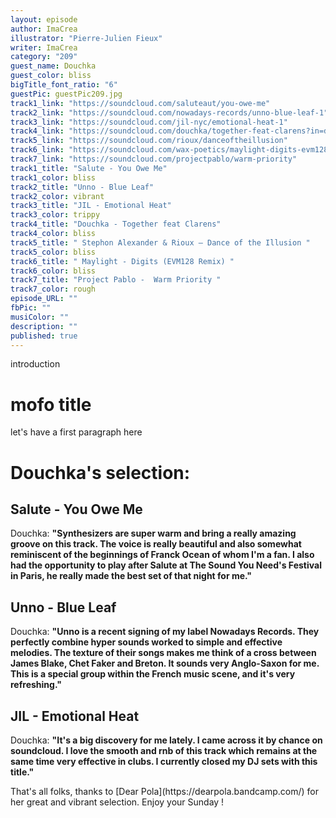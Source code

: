 ```yaml
---
layout: episode
author: ImaCrea
illustrator: "Pierre-Julien Fieux"
writer: ImaCrea
category: "209"
guest_name: Douchka
guest_color: bliss
bigTitle_font_ratio: "6"
guestPic: guestPic209.jpg
track1_link: "https://soundcloud.com/saluteaut/you-owe-me"
track2_link: "https://soundcloud.com/nowadays-records/unno-blue-leaf-1"
track3_link: "https://soundcloud.com/jil-nyc/emotional-heat-1"
track4_link: "https://soundcloud.com/douchka/together-feat-clarens?in=douchka/sets/together-ep"
track5_link: "https://soundcloud.com/rioux/danceoftheillusion"
track6_link: "https://soundcloud.com/wax-poetics/maylight-digits-evm128-remix"
track7_link: "https://soundcloud.com/projectpablo/warm-priority"
track1_title: "Salute - You Owe Me"
track1_color: bliss
track2_title: "Unno - Blue Leaf"
track2_color: vibrant
track3_title: "JIL - Emotional Heat"
track3_color: trippy
track4_title: "Douchka - Together feat Clarens"
track4_color: bliss
track5_title: " Stephon Alexander & Rioux – Dance of the Illusion "
track5_color: bliss
track6_title: " Maylight - Digits (EVM128 Remix) "
track6_color: bliss
track7_title: "Project Pablo -  Warm Priority "
track7_color: rough
episode_URL: ""
fbPic: ""
musiColor: ""
description: ""
published: true
---
```




<p id="introduction">introduction</p>

# mofo title

let's have a first paragraph here
 
# Douchka's selection:

## Salute - You Owe Me

Douchka: **"**Synthesizers are super warm and bring a really amazing groove on this track. The voice is really beautiful and also somewhat reminiscent of the beginnings of Franck Ocean of whom I'm a fan. I also had the opportunity to play after Salute at The Sound You Need's Festival in Paris, he really made the best set of that night for me.**"**

## Unno - Blue Leaf

Douchka: **"**Unno is a recent signing of my label Nowadays Records. They perfectly combine hyper sounds worked to simple and effective melodies. The texture of their songs makes me think of a cross between James Blake, Chet Faker and Breton. It sounds very Anglo-Saxon for me.
This is a special group within the French music scene, and it's very refreshing.**"**

## JIL - Emotional Heat

Douchka: **"**It's a big discovery for me lately. I came across it by chance on soundcloud. I love the smooth and rnb of this track which remains at the same time very effective in clubs. I currently closed my DJ sets with this title.**"**


<p id="outroduction">
That's all folks, thanks to [Dear Pola](https://dearpola.bandcamp.com/) for her great and vibrant selection. Enjoy your Sunday !</p>
